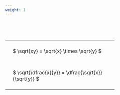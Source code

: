 ```yaml
---
weight: 1
---
```


#  
<br>
<style type="text/css">
#T_b1633 th.col_heading {
  text-align: left;
  font-size: 1em;
}
#T_b1633 td {
  text-align: left;
  font-size: 1em;
  padding: 1.5em;
}
#T_b1633_row0_col0, #T_b1633_row1_col0 {
  width: 300px;
  white-space: pre-wrap;
}
</style>
<table id="T_b1633">
  <thead>
  </thead>
  <tbody>
    <tr>
      <td id="T_b1633_row0_col0" class="data row0 col0" >$ \sqrt{xy} = \sqrt{x} \times \sqrt{y} $</td>
    </tr>
    <tr>
      <td id="T_b1633_row1_col0" class="data row1 col0" >$ \sqrt{\dfrac{x}{y}} = \dfrac{\sqrt{x}}{\sqrt{y}} $</td>
    </tr>
  </tbody>
</table>
